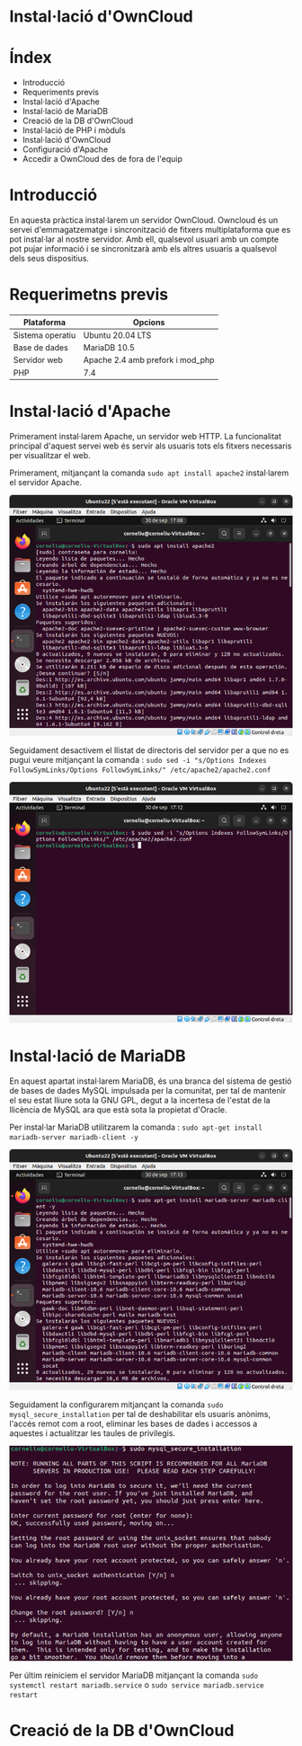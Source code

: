 # Instal·lació d'OwnCloud








# Índex
* Introducció
* Requeriments previs
* Instal·lació d'Apache
* Instal·lació de MariaDB
* Creació de la DB d'OwnCloud
* Instal·lació de PHP i mòduls
* Instal·lació d'OwnCloud
* Configuració d'Apache
* Accedir a OwnCloud des de fora de l'equip




# Introducció

En aquesta pràctica instal·larem un servidor OwnCloud.
Owncloud és un servei d'emmagatzematge i sincronització de fitxers multiplataforma que es pot instal·lar al nostre servidor. 
Amb ell, qualsevol usuari amb un compte pot pujar informació i se sincronitzarà amb els altres usuaris a qualsevol dels seus dispositius.



# Requerimetns previs

| Plataforma | Opcions |
| ----------- | ----------- |
| Sistema operatiu | Ubuntu 20.04 LTS |
| Base de dades | MariaDB 10.5 |
| Servidor web | Apache 2.4 amb prefork i mod_php |
| PHP | 7.4 |




# Instal·lació d'Apache

Primerament instal·larem Apache, un servidor web HTTP. La funcionalitat principal d'aquest servei web és servir als usuaris tots els fitxers necessaris per visualitzar el web.

Primerament, mitjançant la comanda `sudo apt install apache2` instal·larem el servidor Apache.

![image](inst-apache-1.png)

Seguidament desactivem el llistat de directoris del servidor per a que no es pugui veure mitjançant la comanda : `sudo sed -i "s/Options Indexes FollowSymLinks/Options FollowSymLinks/" /etc/apache2/apache2.conf`

![image](inst-apache-2.png)




# Instal·lació de MariaDB

En aquest apartat instal·larem MariaDB, és una branca del sistema de gestió de bases de dades MySQL impulsada per la comunitat, per tal de mantenir el seu estat lliure sota la GNU GPL, degut a la incertesa de l'estat de la llicència de MySQL ara que està sota la propietat d'Oracle.

Per instal·lar MariaDB utilitzarem la comanda : `sudo apt-get install mariadb-server mariadb-client -y`

![image](inst-mariadb-1.png)

Seguidament la configurarem mitjançant la comanda `sudo mysql_secure_installation` per tal de deshabilitar els usuaris anònims, l'accés remot com a root, eliminar les bases de dades i accessos a aquestes i actualitzar les taules de privilegis.

![image](inst-mariadb-2.png)

Per últim reiniciem el servidor MariaDB mitjançant la comanda `sudo systemctl restart mariadb.service` o `sudo service mariadb.service restart`

# Creació de la DB d'OwnCloud

